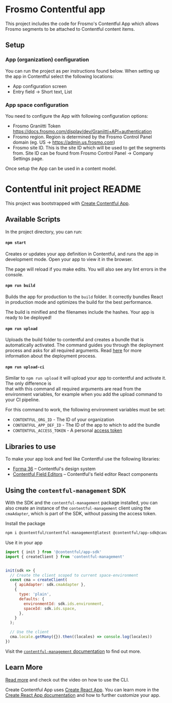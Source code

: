 # Frosmo Contentful app

This project includes the code for Frosmo's Contentful App which allows Frosmo segments to be attached to Contentful content items.

## Setup

### App (organization) configuration
You can run the project as per instructions found below. When setting up the app in Contentful select the following locations:
* App configuration screen
* Entry field -> Short text, List

### App space configuration
You need to configure the App with following configuration options:
* Frosmo Graniitti Token https://docs.frosmo.com/display/dev/Graniitti+API+authentication
* Frosmo region. Region is determined by the Frosmo Control Panel domain (eg. US -> https://admin.us.frosmo.com)
* Frosmo site ID. This is the site ID which will be used to get the segments from. Site ID can be found from Frosmo Control Panel -> Company Settings page.

Once setup the App can be used in a content model.

# Contentful init project README

This project was bootstrapped with [Create Contentful App](https://github.com/contentful/create-contentful-app).

## Available Scripts

In the project directory, you can run:

#### `npm start`

Creates or updates your app definition in Contentful, and runs the app in development mode.
Open your app to view it in the browser.

The page will reload if you make edits.
You will also see any lint errors in the console.

#### `npm run build`

Builds the app for production to the `build` folder.
It correctly bundles React in production mode and optimizes the build for the best performance.

The build is minified and the filenames include the hashes.
Your app is ready to be deployed!

#### `npm run upload`

Uploads the build folder to contentful and creates a bundle that is automatically activated.
The command guides you through the deployment process and asks for all required arguments.
Read [here](https://www.contentful.com/developers/docs/extensibility/app-framework/create-contentful-app/#deploy-with-contentful) for more information about the deployment process.

#### `npm run upload-ci`

Similar to `npm run upload` it will upload your app to contentful and activate it. The only difference is   
that with this command all required arguments are read from the environment variables, for example when you add
the upload command to your CI pipeline.

For this command to work, the following environment variables must be set: 

- `CONTENTFUL_ORG_ID` - The ID of your organization
- `CONTENTFUL_APP_DEF_ID` - The ID of the app to which to add the bundle
- `CONTENTFUL_ACCESS_TOKEN` - A personal [access token](https://www.contentful.com/developers/docs/references/content-management-api/#/reference/personal-access-tokens)

## Libraries to use

To make your app look and feel like Contentful use the following libraries:

- [Forma 36](https://f36.contentful.com/) – Contentful's design system
- [Contentful Field Editors](https://www.contentful.com/developers/docs/extensibility/field-editors/) – Contentful's field editor React components

## Using the `contentful-management` SDK

With the SDK and the `contentful-management` package installed, you can also 
create an instance of the `contentful-management` client using the `cmaAdapter`, 
which is part of the SDK, without passing the access token.

Install the package

```bash
npm i @contentful/contentful-management@latest @contentful/app-sdk@canary
```

Use it in your app

```js
import { init } from '@contentful/app-sdk'
import { createClient } from 'contentful-management'


init(sdk => {
  // Create the client scoped to current space-environment
  const cma = createClient(
    { apiAdapter: sdk.cmaAdapter },
    {
      type: 'plain',
      defaults: {
        environmentId: sdk.ids.environment,
        spaceId: sdk.ids.space,
      },
    }
  );

  // Use the client
  cma.locale.getMany({}).then((locales) => console.log(locales))
})

```

Visit the [`contentful-management` documentation](https://www.contentful.com/developers/docs/extensibility/app-framework/sdk/#using-the-contentful-management-library)
to find out more.

## Learn More

[Read more](https://www.contentful.com/developers/docs/extensibility/app-framework/create-contentful-app/) and check out the video on how to use the CLI.

Create Contentful App uses [Create React App](https://create-react-app.dev/). You can learn more in the [Create React App documentation](https://facebook.github.io/create-react-app/docs/getting-started) and how to further customize your app.
